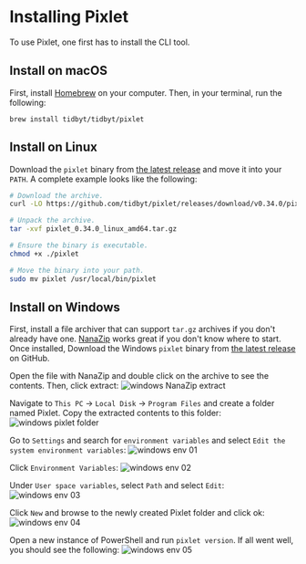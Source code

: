 # Installing Pixlet
To use Pixlet, one first has to install the CLI tool.

## Install on macOS
First, install [Homebrew](https://brew.sh/) on your computer. Then, in your terminal, run the following:

```
brew install tidbyt/tidbyt/pixlet
```

## Install on Linux

Download the `pixlet` binary from [the latest release][1] and move it into your `PATH`. A complete example looks like the following:

```bash
# Download the archive.
curl -LO https://github.com/tidbyt/pixlet/releases/download/v0.34.0/pixlet_0.34.0_linux_amd64.tar.gz

# Unpack the archive.
tar -xvf pixlet_0.34.0_linux_amd64.tar.gz

# Ensure the binary is executable.
chmod +x ./pixlet

# Move the binary into your path.
sudo mv pixlet /usr/local/bin/pixlet
```

## Install on Windows
First, install a file archiver that can support `tar.gz` archives if you don't already have one. [NanaZip](https://apps.microsoft.com/store/detail/nanazip/9N8G7TSCL18R) works great if you don't know where to start. Once installed, Download the Windows `pixlet` binary from [the latest release][1] on GitHub. 

Open the file with NanaZip and double click on the archive to see the contents. Then, click extract:
![windows NanaZip extract](img/windows_extract.png)

Navigate to `This PC` -> `Local Disk` -> `Program Files` and create a folder named Pixlet. Copy the extracted contents to this folder:
![windows pixlet folder](img/windows_pixlet_folder.png)

Go to `Settings` and search for `environment variables` and select `Edit the system environment variables`:
![windows env 01](img/windows_env_01.png)

Click `Environment Variables`:
![windows env 02](img/windows_env_02.png)

Under `User space variables`, select `Path` and select `Edit`:
![windows env 03](img/windows_env_03.png)

Click `New` and browse to the newly created Pixlet folder and click ok:
![windows env 04](img/windows_env_04.png)

Open a new instance of PowerShell and run `pixlet version`. If all went well, you should see the following:
![windows env 05](img/windows_env_05.png)

[1]: https://github.com/tidbyt/pixlet/releases/latest
